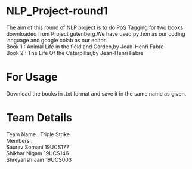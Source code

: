 # NLP_Project-round1
The aim of this round of NLP project is to do PoS Tagging for two books downloaded from Project gutenberg.We have used python as our coding language and google colab as our editor.\
Book 1 : Animal Life in the field and Garden,by Jean-Henri Fabre\
Book 2 : The Life Of the Caterpillar,by Jean-Henri Fabre

# For Usage
Download the books in .txt format and save it in the same name as given.

# Team Details
Team Name : Triple Strike\
Members :\
Saurav Somani 19UCS177\
Shikhar Nigam 19UCS146\
Shreyansh Jain 19UCS003
